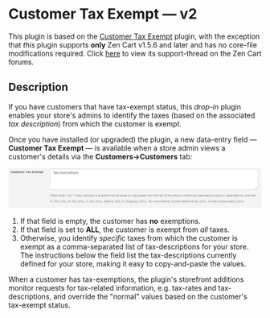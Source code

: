 # Customer Tax Exempt &mdash; v2

This plugin is based on the [Customer Tax Exempt](https://www.zen-cart.com/downloads.php?do=file&id=405) plugin, with the exception that _this_ plugin supports **only** Zen Cart v1.5.6 and later and has no core-file modifications required.  Click [here](https://www.zen-cart.com/showthread.php?225841-Customer-Tax-Exempt) to view its support-thread on the Zen Cart forums.

## Description

If you have customers that have tax-exempt status, this _drop-in_ plugin enables your store's admins to identify the taxes (based on the associated _tax description_) from which the customer is exempt.

Once you have installed (or upgraded) the plugin, a new data-entry field &mdash; **Customer Tax Exempt** &mdash; is available when a store admin views a customer's details via the **Customers->Customers** tab:

![alt text](customers_tax_exempt_addition.jpg "Addition to customer details")

1. If that field is empty, the customer has **no** exemptions.
2. If that field is set to **ALL**, the customer is exempt from _all_ taxes.
3. Otherwise, you identify _specific_ taxes from which the customer is exempt as a comma-separated list of tax-descriptions for your store.  The instructions below the field list the tax-descriptions currently defined for your store, making it easy to copy-and-paste the values.

When a customer has tax-exemptions, the plugin's storefront additions monitor requests for tax-related information, e.g. tax-rates and tax-descriptions, and override the "normal" values based on the customer's tax-exempt status.
